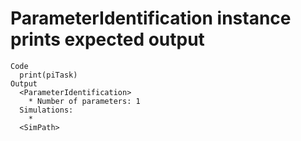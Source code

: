 # ParameterIdentification instance prints expected output

    Code
      print(piTask)
    Output
      <ParameterIdentification>
        * Number of parameters: 1
      Simulations:
        *
      <SimPath>


